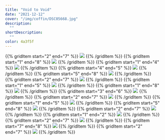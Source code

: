 ```yaml
---
title: "Void to Void"
date: "2021-12-12"
cover: "/img/coffin/DSC05668.jpg"
description:
  ""
shortDescription:
  ""
color: 4a3f5f
---
```


{{% gridItem start="2" end="7" %}}
![](/img/coffin/DSC05719.jpg)
{{% /gridItem %}}
{{% gridItem start="1" end="8" %}}
![](/img/coffin/DSC05617.jpg)
{{% /gridItem %}}
{{% gridItem start="1" end="4" %}}
![](/img/coffin/DSC05739.jpg)
{{% /gridItem %}}
{{% gridItem start="4" end="5" %}}
![](/img/coffin/pointy-cross.png)
{{% /gridItem %}}
{{% gridItem start="5" end="8" %}}
![](/img/coffin/DSC05811-bm.jpg)
{{% /gridItem %}}
{{% gridItem start="2" end="7" %}}
![](/img/coffin/DSC05751.jpg)
{{% /gridItem %}}
{{% gridItem start="1" end="5" %}}
![](/img/coffin/DSC05668.jpg)
{{% /gridItem %}}
{{% gridItem start="1" end="8" %}}
![](/img/coffin/DSC05686.jpg)
{{% /gridItem %}}
{{% gridItem start="3" end="6" %}}
![](/img/coffin/lock.png)
{{% /gridItem %}}
{{% gridItem start="2" end="7" %}}
![](/img/coffin/DSC05693.jpg)
{{% /gridItem %}}
{{% gridItem start="1" end="5" %}}
![](/img/coffin/DSC05805-frame.jpg)
{{% /gridItem %}}
{{% gridItem start="5" end="8" %}}
![](/img/coffin/DSC05657-crop.jpg)
{{% /gridItem %}}
{{% gridItem start="2" end="7" %}}
![](/img/coffin/DSC05622.jpg)
{{% /gridItem %}}
{{% gridItem start="1" end="2" %}}
![](/img/coffin/pointy-cross.png)
{{% /gridItem %}}
{{% gridItem start="2" end="7" %}}
![](/img/coffin/DSC05760.jpg)
{{% /gridItem %}}
{{% gridItem start="7" end="8" %}}
![](/img/coffin/pointy-cross.png)
{{% /gridItem %}}
{{% gridItem start="2" end="7" %}}
![](/img/coffin/DSC05837-extra-pointy.jpg)
{{% /gridItem %}}
